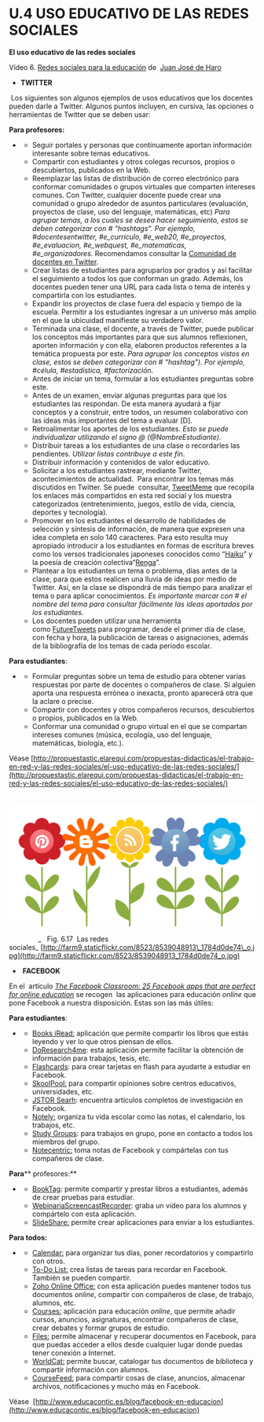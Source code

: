 # U.4 USO EDUCATIVO DE LAS REDES SOCIALES

**El uso educativo de las redes sociales**

Vídeo 6. [Redes sociales para la educación](https://www.slideshare.net/jjdeharo/redes-sociales-para-la-educacin "Redes sociales para la educación ") de  [Juan José de Haro](http://www.slideshare.net/jjdeharo)

*   **TWITTER**

 Los siguientes son algunos ejemplos de usos educativos que los docentes pueden darle a Twitter. Algunos puntos incluyen, en cursiva, las opciones o herramientas de Twitter que se deben usar:

**Para profesores:**

*   *   Seguir portales y personas que continuamente aportan información interesante sobre temas educativos.
    *   Compartir con estudiantes y otros colegas recursos, propios o descubiertos, publicados en la Web.
    *   Reemplazar las listas de distribución de correo electrónico para conformar comunidades o grupos virtuales que comparten intereses comunes. Con Twitter, cualquier docente puede crear una comunidad o grupo alrededor de asuntos particulares (evaluación, proyectos de clase, uso del lenguaje, matemáticas, etc) _Para agrupar temas, a los cuales se desea hacer seguimiento, estos se deben categorizar con # “hashtags”. Por ejemplo, #docentesentwitter, #e\_curriculo, #e\_web20, #e\_proyectos, #e\_evaluacion, #e\_webquest, #e\_matematicas, #e_organizadores._ Recomendamos consultar la [Comunidad de docentes en Twitter](http://www.eduteka.org/docentesentwitter/inicio).
    *   Crear listas de estudiantes para agruparlos por grados y así facilitar el seguimiento a todos los que conforman un grado. Además, los docentes pueden tener una URL para cada lista o tema de interés y compartirla con los estudiantes.
    *   Expandir los proyectos de clase fuera del espacio y tiempo de la escuela. Permitir a los estudiantes ingresar a un universo más amplio en el que la ubicuidad manifieste su verdadero valor.
    *   Terminada una clase, el docente, a través de Twitter, puede publicar los conceptos más importantes para que sus alumnos reflexionen, aporten información y con ella, elaboren productos referentes a la temática propuesta por este. _Para agrupar los conceptos vistos en clase, estos se deben categorizar con # “hashtag"). Por ejemplo, #célula, #estadística, #factorización_.
    *   Antes de iniciar un tema, formular a los estudiantes preguntas sobre este. 
    *   Antes de un examen, enviar algunas preguntas para que los estudiantes las respondan. De esta manera ayudará a fijar conceptos y a construir, entre todos, un resumen colaborativo con las ideas más importantes del tema a evaluar \[D\].
    *   Retroalimentar los aportes de los estudiantes. _Esto se puede individualizar utilizando el signo @ (@NombreEstudiante)_.
    *   Distribuir tareas a los estudiantes de una clase o recordarles las pendientes. _Utilizar listas contribuye a este fin_.
    *   Distribuir información y contenidos de valor educativo. 
    *   Solicitar a los estudiantes rastrear, mediante Twitter, acontecimientos de actualidad.  Para encontrar los temas más discutidos en Twitter. Se puede  consultar, [TweetMeme](http://tweetmeme.com/) que recopila los enlaces más compartidos en esta red social y los muestra categorizados (entretenimiento, juegos, estilo de vida, ciencia, deportes y tecnología). 
    *   Promover en los estudiantes el desarrollo de habilidades de selección y síntesis de información, de manera que expresen una idea completa en solo 140 caracteres. Para esto resulta muy apropiado introducir a los estudiantes en formas de escritura breves como los versos tradicionales japoneses conocidos como “[Haiku](http://es.wikipedia.org/wiki/Haiku)” y la poesía de creación colectiva“[Renga](http://es.wikipedia.org/wiki/Renga)”.
    *   Plantear a los estudiantes un tema o problema, días antes de la clase, para que estos realicen una lluvia de ideas por medio de Twitter. Así, en la clase se dispondrá de más tiempo para analizar el tema o para aplicar conocimientos. _Es importante marcar con # el nombre del tema para consultar fácilmente las ideas aportadas por los estudiantes_.
    *   Los docentes pueden utilizar una herramienta como [FutureTweets](http://futuretweets.com/) para programar, desde el primer día de clase, con fecha y hora, la publicación de tareas o asignaciones, además de la bibliografía de los temas de cada periodo escolar.

**Para estudiantes**:

*   *   Formular preguntas sobre un tema de estudio para obtener varias respuestas por parte de docentes o compañeros de clase. Si alguien aporta una respuesta errónea o inexacta, pronto aparecerá otra que la aclare o precise.
    *   Compartir con docentes y otros compañeros recursos, descubiertos o propios, publicados en la Web.
    *   Conformar una comunidad o grupo virtual en el que se compartan intereses comunes (música, ecología, uso del lenguaje, matemáticas, biología, etc.).

Véase [http://propuestastic.elarequi.com/propuestas-didacticas/el-trabajo-en-red-y-las-redes-sociales/el-uso-educativo-de-las-redes-sociales/](http://propuestastic.elarequi.com/propuestas-didacticas/el-trabajo-en-red-y-las-redes-sociales/el-uso-educativo-de-las-redes-sociales/)


 ![Las redes sociales](img/twyface.jpg "Las redes sociales")


               _   Fig. 6.17  Las redes sociales_ [http://farm9.staticflickr.com/8523/8539048913\_1784d0de74\_o.jpg](http://farm9.staticflickr.com/8523/8539048913_1784d0de74_o.jpg)

*    **FACEBOOK**

En el  artículo _[The Facebook Classroom: 25 Facebook apps that are perfect for online education](http://www.collegedegree.com/library/college-life/15-facebook-apps-perfect-for-online-education)_ se recogen  las aplicaciones para educación _online_ que pone Facebook a nuestra disposición. Estas son las más útiles:

**Para estudiantes**:

*   *   [Books iRead:](http://www.facebook.com/apps/application.php?id=2406120893) aplicación que permite compartir los libros que estás leyendo y ver lo que otros piensan de ellos.
    *   [DoResearch4me](http://www.facebook.com/r.php?referrer=112&app_id=6184736203&app_data=http%3A%2F%2Fmichaellissack.com%2Fresearchbitch%2F%3Ffb_sig_in_iframe%3D1%26fb_sig_locale%3Des_LA%26fb_sig_in_new_facebook%3D1%26fb_sig_time%3D1249978193.0876%26fb_sig_added%3D0%25): esta aplicación permite facilitar la obtención de información para trabajos, tesis, etc.
    *   [Flashcards](http://www.facebook.com/tos.php?api_key=b71583e3ec6c46249cb3d20b8c391f3b&next=http%3A%2F%2Ffacebook.positivemotion.com%2Fflashcards%2F&v=1.0&canvas): para crear tarjetas en flash para ayudarte a estudiar en Facebook.
    *   [SkoolPool:](http://www.facebook.com/tos.php?api_key=d943442dec6c2b0049bd0e5f41ac7604&next=http%3A%2F%2Ffb.skoolpool.com%2Findex.php&v=1.0&canvas) para compartir opiniones sobre centros educativos, universidades, etc.
    *   [JSTOR Searh](http://www.facebook.com/tos.php?api_key=4fdf94e6018a4f4588acef2a277eeb19&next=&v=1.0&canvas): encuentra artículos completos de investigación en Facebook.
    *   [Notely:](http://www.facebook.com/tos.php?api_key=50fc5210eea23075c30f144a99350f8b&next=&v=1.0&canvas) organiza tu vida escolar como las notas, el calendario, los trabajos, etc.
    *   [Study Groups](http://www.facebook.com/tos.php?api_key=1f1e73403efc871b65048f4be79dde50&next=&v=1.0&canvas): para trabajos en grupo, pone en contacto a todos los miembros del grupo.
    *   [Notecentric:](http://www.facebook.com/tos.php?api_key=092b24f88a7b6f3761c3ec8c2e9c810d&next=&v=1.0&canvas) toma notas de Facebook y compártelas con tus compañeros de clase.

**Para**** profesores:**

*   *   [BookTag](http://apps.facebook.com/booktag/): permite compartir y prestar libros a estudiantes, además de crear pruebas para estudiar.
    *   [WebinariaScreencastRecorder](http://www.facebook.com/login.php?v=1.0&api_key=bd1230448838c94b00f050b8823baf3f&next=http%3A%2F%2Fwww.webinaria.com%2Ffacebook%2F&canvas): graba un vídeo para los alumnos y compártelo con esta aplicación.
    *   [SlideShare:](http://www.facebook.com/login.php?v=1.0&api_key=1de6b62986d7ac6f42385f942ef82a24&next=http%3A%2F%2Ffacebook.slideshare.com%2F&canvas) permite crear aplicaciones para enviar a los estudiantes.

**Para todos:**

*   *   [Calendar:](http://www.facebook.com/tos.php?api_key=4eaec3ebb2cbe80d4a02f7abdb2179fa&next=http%3A%2F%2F30boxes.com%2F%3Ffb30b%3D1%26&v=1.0&canvas) para organizar tus días, poner recordatorios y compartirlo con otros.
    *   [To-Do List:](http://apps.facebook.com/todo_list/) crea listas de tareas para recordar en Facebook. También se pueden compartir.
    *   [Zoho Online Office:](http://www.facebook.com/tos.php?api_key=c92bc5206b7411a699e57b52e08216f2&next=http%3A%2F%2Fzapp.zoho.com%2F&v=1.0&canvas) con esta aplicación puedes mantener todos tus documentos _online_, compartir con compañeros de clase, de trabajo, alumnos, etc.
    *   [Courses:](http://www.facebook.com/tos.php?api_key=1c1cfdfaac3f4492e0034196de2125ff&next=courses%2Fsidenav%3Ffbframe%3Dtrue%26controller%3Dcourses%26rframe%3Dtrue&v=1.0&canvas) aplicación para educación _online_, que permite añadir cursos, anuncios, asignaturas, encontrar compañeros de clase, crear debates y formar grupos de estudio.
    *   [Files:](http://www.facebook.com/tos.php?api_key=a9389770f1a8975d7399822cdbd3bac2&next=http%3A%2F%2Fwww.box.net%2Ffacebook%2F&v=1.0&canvas) permite almacenar y recuperar documentos en Facebook, para que puedas acceder a ellos desde cualquier lugar donde puedas tener conexión a Internet.
    *   [WorldCat:](http://www.facebook.com/tos.php?api_key=868ce48aad0d252602b3eeb2fdc7debb&next=http%3A%2F%2Fworldcatdoor.org%2Ff8%2Fworldcat%2F&v=1.0&canvas) permite buscar, catalogar tus documentos de biblioteca y compartir información con alumnos.
    *   [CourseFeed:](http://www.facebook.com/tos.php?api_key=f1679972cc40f9c1e082d12090e8916f&next=&v=1.0&canvas) para compartir cosas de clase, anuncios, almacenar archivos, notificaciones y mucho más en Facebook.

Véase  [http://www.educacontic.es/blog/facebook-en-educacion](http://www.educacontic.es/blog/facebook-en-educacion)

